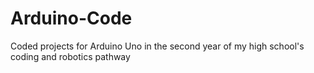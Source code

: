 # Arduino-Code
Coded projects for Arduino Uno in the second year of my high school's coding and robotics pathway
